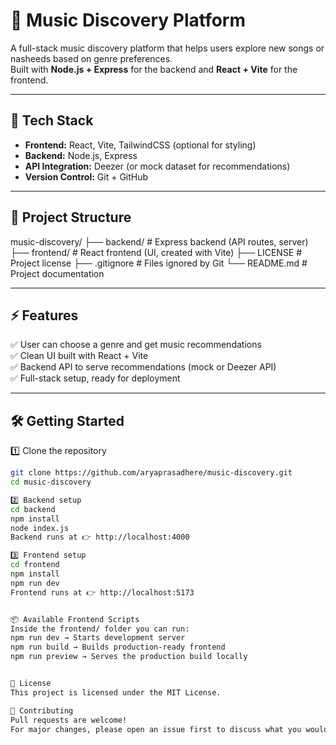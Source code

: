 # 🎵 Music Discovery Platform

A full-stack music discovery platform that helps users explore new songs or nasheeds based on genre preferences.  
Built with **Node.js + Express** for the backend and **React + Vite** for the frontend.

---

## 🚀 Tech Stack
- **Frontend:** React, Vite, TailwindCSS (optional for styling)
- **Backend:** Node.js, Express
- **API Integration:** Deezer (or mock dataset for recommendations)
- **Version Control:** Git + GitHub

---

## 📂 Project Structure
music-discovery/
├── backend/ # Express backend (API routes, server)
├── frontend/ # React frontend (UI, created with Vite)
├── LICENSE # Project license
├── .gitignore # Files ignored by Git
└── README.md # Project documentation


---

## ⚡ Features
✅ User can choose a genre and get music recommendations  
✅ Clean UI built with React + Vite  
✅ Backend API to serve recommendations (mock or Deezer API)  
✅ Full-stack setup, ready for deployment  

---

## 🛠️ Getting Started

1️⃣ Clone the repository
```bash
git clone https://github.com/aryaprasadhere/music-discovery.git
cd music-discovery

2️⃣ Backend setup
cd backend
npm install
node index.js
Backend runs at 👉 http://localhost:4000

3️⃣ Frontend setup
cd frontend
npm install
npm run dev
Frontend runs at 👉 http://localhost:5173


📦 Available Frontend Scripts
Inside the frontend/ folder you can run:
npm run dev → Starts development server
npm run build → Builds production-ready frontend
npm run preview → Serves the production build locally


📜 License
This project is licensed under the MIT License.

🤝 Contributing
Pull requests are welcome!
For major changes, please open an issue first to discuss what you would like to change.